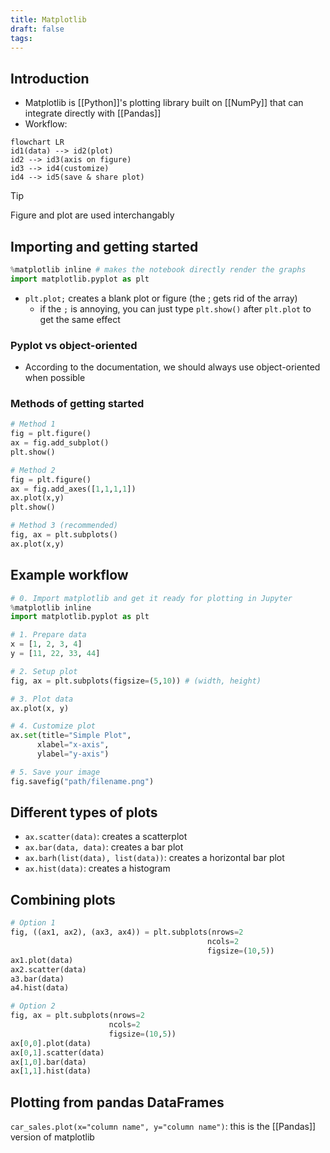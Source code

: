 ```yaml
---
title: Matplotlib
draft: false
tags:
---
```

## Introduction 
- Matplotlib is [[Python]]'s plotting library built on [[NumPy]] that can integrate directly with [[Pandas]]
- Workflow:
```mermaid 
flowchart LR 
id1(data) --> id2(plot)
id2 --> id3(axis on figure)
id3 --> id4(customize)
id4 --> id5(save & share plot)
```
> [!tip]
>Figure and plot are used interchangably
## Importing and getting started 
```python
%matplotlib inline # makes the notebook directly render the graphs 
import matplotlib.pyplot as plt
```
- `plt.plot;` creates a blank plot or figure (the ; gets rid of the array)
	- if the `;` is annoying, you can just type `plt.show()` after `plt.plot` to get the same effect 
### Pyplot vs object-oriented 
- According to the documentation, we should always use object-oriented when possible
### Methods of getting started 
```python 
# Method 1 
fig = plt.figure()
ax = fig.add_subplot()
plt.show()

# Method 2
fig = plt.figure()
ax = fig.add_axes([1,1,1,1])
ax.plot(x,y)
plt.show()

# Method 3 (recommended)
fig, ax = plt.subplots()
ax.plot(x,y)
```
## Example workflow 
```python
# 0. Import matplotlib and get it ready for plotting in Jupyter 
%matplotlib inline 
import matplotlib.pyplot as plt

# 1. Prepare data 
x = [1, 2, 3, 4]
y = [11, 22, 33, 44]

# 2. Setup plot 
fig, ax = plt.subplots(figsize=(5,10)) # (width, height)

# 3. Plot data 
ax.plot(x, y)

# 4. Customize plot 
ax.set(title="Simple Plot", 
	  xlabel="x-axis",
	  ylabel="y-axis")

# 5. Save your image 
fig.savefig("path/filename.png")
```
## Different types of plots  
- `ax.scatter(data)`: creates a scatterplot 
- `ax.bar(data, data)`: creates a bar plot 
- `ax.barh(list(data), list(data))`: creates a horizontal bar plot 
- `ax.hist(data)`: creates a histogram
## Combining plots
```python 
# Option 1 
fig, ((ax1, ax2), (ax3, ax4)) = plt.subplots(nrows=2
											ncols=2
											figsize=(10,5))
ax1.plot(data)
ax2.scatter(data)
a3.bar(data)
a4.hist(data)

# Option 2 
fig, ax = plt.subplots(nrows=2
					  ncols=2
					  figsize=(10,5))
ax[0,0].plot(data)
ax[0,1].scatter(data)
ax[1,0].bar(data)
ax[1,1].hist(data)
```
## Plotting from pandas DataFrames 
`car_sales.plot(x="column name", y="column name")`: this is the [[Pandas]] version of matplotlib 
